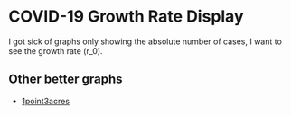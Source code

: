 # COVID-19 Growth Rate Display

I got sick of graphs only showing the absolute number of cases, I want to see the growth rate (r_0).

## Other better graphs

* [1point3acres](https://coronavirus.1point3acres.com/)
